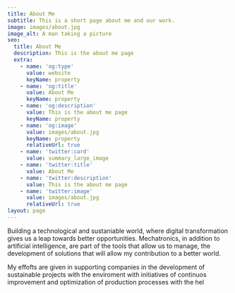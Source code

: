 ```yaml
---
title: About Me
subtitle: This is a short page about me and our work.
image: images/about.jpg
image_alt: A man taking a picture
seo:
  title: About Me
  description: This is the about me page
  extra:
    - name: 'og:type'
      value: website
      keyName: property
    - name: 'og:title'
      value: About Me
      keyName: property
    - name: 'og:description'
      value: This is the about me page
      keyName: property
    - name: 'og:image'
      value: images/about.jpg
      keyName: property
      relativeUrl: true
    - name: 'twitter:card'
      value: summary_large_image
    - name: 'twitter:title'
      value: About Me
    - name: 'twitter:description'
      value: This is the about me page
    - name: 'twitter:image'
      value: images/about.jpg
      relativeUrl: true
layout: page
---
```


Building a technological and sustaniable world, where digital transformation gives us a leap towards better opportunities. Mechatronics, in addition to artificial intelligence, are part of the tools that allow us to manage, the development of solutions that will allow my contribution to a better world.

My effofts are given in supporting companies in the development of sustainable projects with the enviroment with initiatives of continuos improvement and optimization of production processes with the hel 

